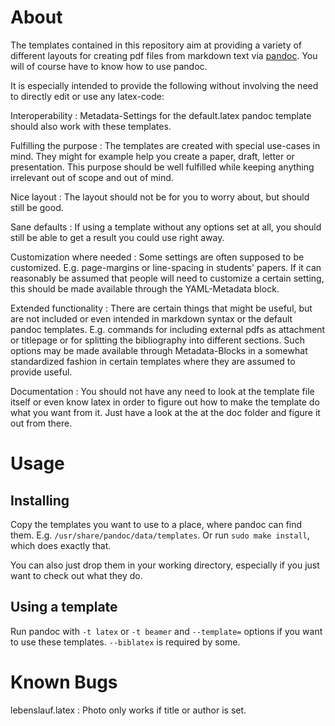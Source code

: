 # About

The templates contained in this repository aim at providing a variety
of different layouts for creating pdf files from markdown text via
[pandoc](https://github.com/jgm/pandoc).
You will of course have to know how to use pandoc.

It is especially intended to provide the following without involving
the need to directly edit or use any latex-code:

Interoperability
: Metadata-Settings for the default.latex pandoc template should also
  work with these templates.

Fulfilling the purpose
: The templates are created with special use-cases in mind. They might
  for example help you create a paper, draft, letter or presentation.
  This purpose should be well fulfilled while keeping anything
  irrelevant out of scope and out of mind.

Nice layout
: The layout should not be for you to worry about, but should still
  be good.

Sane defaults
: If using a template without any options set at all, you should still
  be able to get a result you could use right away.

Customization where needed
: Some settings are often supposed to be customized. E.g. page-margins
  or line-spacing in students' papers. If it can reasonably be assumed
  that people will need to customize a certain setting, this should be
  made available through the YAML-Metadata block.

Extended functionality
: There are certain things that might be useful, but are not included
  or even intended in markdown syntax or the default pandoc templates.
  E.g. commands for including external pdfs as attachment or titlepage
  or for splitting the bibliography into different sections. Such options
  may be made available through Metadata-Blocks in a somewhat standardized
  fashion in certain templates where they are assumed to provide useful.

Documentation
: You should not have any need to look at the template file itself or even
  know latex in order to figure out how to make the template do what you
  want from it. Just have a look at the at the doc folder and figure it out
  from there.


# Usage

## Installing

Copy the templates you want to use to a place, where pandoc can find them.
E.g. ``/usr/share/pandoc/data/templates``. Or run ``sudo make install``,
which does exactly that.

You can also just drop them in your working directory, especially if you
just want to check out what they do.

## Using a template

Run pandoc with ``-t latex`` or ``-t beamer`` and ``--template=`` options
if you want to use these templates. ``--biblatex`` is required by some.


# Known Bugs

lebenslauf.latex
: Photo only works if title or author is set.

